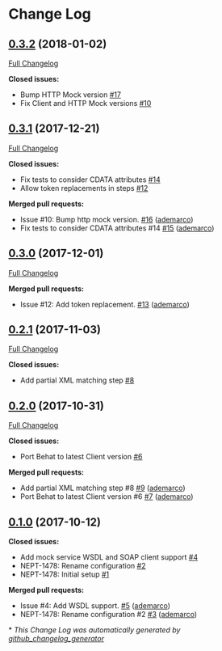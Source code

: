 # Change Log

## [0.3.2](https://github.com/ec-europa/oe-poetry-behat/tree/0.3.2) (2018-01-02)
[Full Changelog](https://github.com/ec-europa/oe-poetry-behat/compare/0.3.1...0.3.2)

**Closed issues:**

- Bump HTTP Mock version [\#17](https://github.com/ec-europa/oe-poetry-behat/issues/17)
- Fix Client and HTTP Mock versions [\#10](https://github.com/ec-europa/oe-poetry-behat/issues/10)

## [0.3.1](https://github.com/ec-europa/oe-poetry-behat/tree/0.3.1) (2017-12-21)
[Full Changelog](https://github.com/ec-europa/oe-poetry-behat/compare/0.3.0...0.3.1)

**Closed issues:**

- Fix tests to consider CDATA attributes [\#14](https://github.com/ec-europa/oe-poetry-behat/issues/14)
- Allow token replacements in steps [\#12](https://github.com/ec-europa/oe-poetry-behat/issues/12)

**Merged pull requests:**

- Issue \#10: Bump http mock version. [\#16](https://github.com/ec-europa/oe-poetry-behat/pull/16) ([ademarco](https://github.com/ademarco))
- Fix tests to consider CDATA attributes \#14 [\#15](https://github.com/ec-europa/oe-poetry-behat/pull/15) ([ademarco](https://github.com/ademarco))

## [0.3.0](https://github.com/ec-europa/oe-poetry-behat/tree/0.3.0) (2017-12-01)
[Full Changelog](https://github.com/ec-europa/oe-poetry-behat/compare/0.2.1...0.3.0)

**Merged pull requests:**

- Issue \#12: Add token replacement. [\#13](https://github.com/ec-europa/oe-poetry-behat/pull/13) ([ademarco](https://github.com/ademarco))

## [0.2.1](https://github.com/ec-europa/oe-poetry-behat/tree/0.2.1) (2017-11-03)
[Full Changelog](https://github.com/ec-europa/oe-poetry-behat/compare/0.2.0...0.2.1)

**Closed issues:**

- Add partial XML matching step [\#8](https://github.com/ec-europa/oe-poetry-behat/issues/8)

## [0.2.0](https://github.com/ec-europa/oe-poetry-behat/tree/0.2.0) (2017-10-31)
[Full Changelog](https://github.com/ec-europa/oe-poetry-behat/compare/0.1.0...0.2.0)

**Closed issues:**

- Port Behat to latest Client version [\#6](https://github.com/ec-europa/oe-poetry-behat/issues/6)

**Merged pull requests:**

- Add partial XML matching step \#8 [\#9](https://github.com/ec-europa/oe-poetry-behat/pull/9) ([ademarco](https://github.com/ademarco))
- Port Behat to latest Client version \#6 [\#7](https://github.com/ec-europa/oe-poetry-behat/pull/7) ([ademarco](https://github.com/ademarco))

## [0.1.0](https://github.com/ec-europa/oe-poetry-behat/tree/0.1.0) (2017-10-12)
**Closed issues:**

- Add mock service WSDL and SOAP client support [\#4](https://github.com/ec-europa/oe-poetry-behat/issues/4)
- NEPT-1478: Rename configuration [\#2](https://github.com/ec-europa/oe-poetry-behat/issues/2)
- NEPT-1478: Initial setup [\#1](https://github.com/ec-europa/oe-poetry-behat/issues/1)

**Merged pull requests:**

- Issue \#4: Add WSDL support. [\#5](https://github.com/ec-europa/oe-poetry-behat/pull/5) ([ademarco](https://github.com/ademarco))
- NEPT-1478: Rename configuration \#2 [\#3](https://github.com/ec-europa/oe-poetry-behat/pull/3) ([ademarco](https://github.com/ademarco))



\* *This Change Log was automatically generated by [github_changelog_generator](https://github.com/skywinder/Github-Changelog-Generator)*